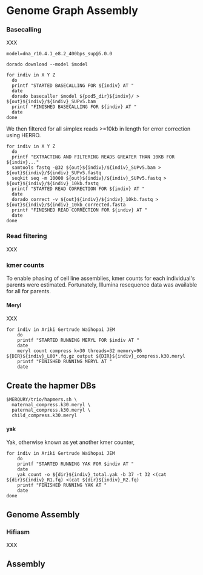 # Genome Graph Assembly
### Basecalling
XXX
```
model=dna_r10.4.1_e8.2_400bps_sup@5.0.0

dorado download --model $model 

for indiv in X Y Z
  do
  printf "STARTED BASECALLING FOR ${indiv} AT "
  date
  dorado basecaller $model ${pod5_dir}${indiv}/ > ${out}${indiv}/${indiv}_SUPv5.bam
  printf "FINISHED BASECALLING FOR ${indiv} AT "
  date
done
```
We then filtered for all simplex reads >=10kb in length for error correction using HERRO.  
```
for indiv in X Y Z
  do
  printf "EXTRACTING AND FILTERING READS GREATER THAN 10KB FOR ${indiv}..."
  samtools fastq -@32 ${out}${indiv}/${indiv}_SUPv5.bam > ${out}${indiv}/${indiv}_SUPv5.fastq
  seqkit seq -m 10000 ${out}${indiv}/${indiv}_SUPv5.fastq > ${out}${indiv}/${indiv}_10kb.fastq
  printf "STARTED READ CORRECTION FOR ${indiv} AT "
  date
  dorado correct -v ${out}${indiv}/${indiv}_10kb.fastq > ${out}${indiv}/${indiv}_10kb_corrected.fasta
  printf "FINISHED READ CORRECTION FOR ${indiv} AT "
  date
done
```
### Read filtering 
XXX

### kmer counts
To enable phasing of cell line assemblies, kmer counts for each individual's parents were estimated. Fortunately, Illumina resequence data was available for all for parents.  
#### Meryl
XXX
```
for indiv in Ariki Gertrude Waihopai JEM
    do
    printf "STARTED RUNNING MERYL FOR $indiv AT "
    date
    meryl count compress k=30 threads=32 memory=96 ${DIR}${indiv}_L00*.fq.gz output ${DIR}${indiv}_compress.k30.meryl
    printf "FINISHED RUNNING MERYL AT "
    date
```

## Create the hapmer DBs
```
$MERQURY/trio/hapmers.sh \
  maternal_compress.k30.meryl \
  paternal_compress.k30.meryl \
  child_compress.k30.meryl
```
#### yak
Yak, otherwise known as yet another kmer counter, 
```
for indiv in Ariki Gertrude Waihopai JEM
    do
    printf "STARTED RUNNING YAK FOR $indiv AT "
    date
    yak count -o ${dir}${indiv}_total.yak -b 37 -t 32 <(cat ${dir}${indiv}_R1.fq) <(cat ${dir}${indiv}_R2.fq)
    printf "FINISHED RUNNING YAK AT "
    date
done
```

## Genome Assembly
### Hifiasm
XXX

## Assembly 